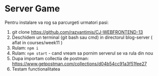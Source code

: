 # Server Game

Pentru instalare va rog sa parcurgeti urmatori pasi:

1. git clone https://github.com/razvantimis/CJ-WEBFRONTEND-13
2. Deschidem un terminal (git bash sau cmd) in directorul blog-server ( aflat in courses/week11 )
3. Rulam: `npm i` 
4. Rulam: `npm start` - cand vream sa pornim serverul se va rula din nou
5. Dupa importam collectia de postman: https://www.getpostman.com/collections/d04b54cc91a3f51fee27
6. Testam functionalitatea